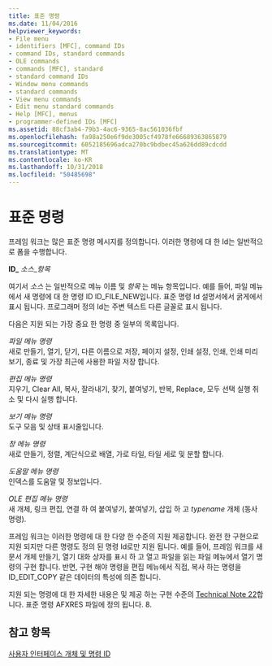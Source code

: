 ```yaml
---
title: 표준 명령
ms.date: 11/04/2016
helpviewer_keywords:
- File menu
- identifiers [MFC], command IDs
- command IDs, standard commands
- OLE commands
- commands [MFC], standard
- standard command IDs
- Window menu commands
- standard commands
- View menu commands
- Edit menu standard commands
- Help [MFC], menus
- programmer-defined IDs [MFC]
ms.assetid: 88cf3ab4-79b3-4ac6-9365-8ac561036fbf
ms.openlocfilehash: fa98a250e6f9de3005cf4978fe66689363865879
ms.sourcegitcommit: 6052185696adca270bc9bdbec45a626dd89cdcdd
ms.translationtype: MT
ms.contentlocale: ko-KR
ms.lasthandoff: 10/31/2018
ms.locfileid: "50485698"
---
```

# <a name="standard-commands"></a>표준 명령

프레임 워크는 많은 표준 명령 메시지를 정의합니다. 이러한 명령에 대 한 Id는 일반적으로 폼을 수행합니다.

**ID_** *소스*_*항목*

여기서 *소스* 는 일반적으로 메뉴 이름 및 *항목* 는 메뉴 항목입니다. 예를 들어, 파일 메뉴에서 새 명령에 대 한 명령 ID ID_FILE_NEW입니다. 표준 명령 Id 설명서에서 굵게에서 표시 됩니다. 프로그래머 정의 Id는 주변 텍스트 다른 글꼴로 표시 됩니다.

다음은 지원 되는 가장 중요 한 명령 중 일부의 목록입니다.

*파일 메뉴 명령*<br/>
새로 만들기, 열기, 닫기, 다른 이름으로 저장, 페이지 설정, 인쇄 설정, 인쇄, 인쇄 미리 보기, 종료 및 가장 최근에 사용한 파일 저장 합니다.

*편집 메뉴 명령*<br/>
지우기, Clear All, 복사, 잘라내기, 찾기, 붙여넣기, 반복, Replace, 모두 선택 실행 취소 및 다시 실행 합니다.

*보기 메뉴 명령*<br/>
도구 모음 및 상태 표시줄입니다.

*창 메뉴 명령*<br/>
새로 만들기, 정렬, 계단식으로 배열, 가로 타일, 타일 세로 및 분할 합니다.

*도움말 메뉴 명령*<br/>
인덱스를 도움말 및 정보입니다.

*OLE 편집 메뉴 명령*<br/>
새 개체, 링크 편집, 연결 하 여 붙여넣기, 붙여넣기, 삽입 하 고 *typename* 개체 (동사 명령).

프레임 워크는 이러한 명령에 대 한 다양 한 수준의 지원 제공합니다. 완전 한 구현으로 지원 되지만 다른 명령도 정의 된 명령 Id로만 지원 됩니다. 예를 들어, 프레임 워크를 새 문서 개체 만들기, 열기 대화 상자를 표시 하 고 열고 파일을 읽는 파일 메뉴에서 열기 명령의 구현 합니다. 반면, 구현 해야 명령을 편집 메뉴에서 직접, 복사 하는 명령을 ID_EDIT_COPY 같은 데이터의 특성에 의존 합니다.

지원 되는 명령에 대 한 자세한 내용은 및 제공 하는 구현 수준의 [Technical Note 22](../mfc/tn022-standard-commands-implementation.md)합니다. 표준 명령 AFXRES 파일에 정의 됩니다. 8.

## <a name="see-also"></a>참고 항목

[사용자 인터페이스 개체 및 명령 ID](../mfc/user-interface-objects-and-command-ids.md)

